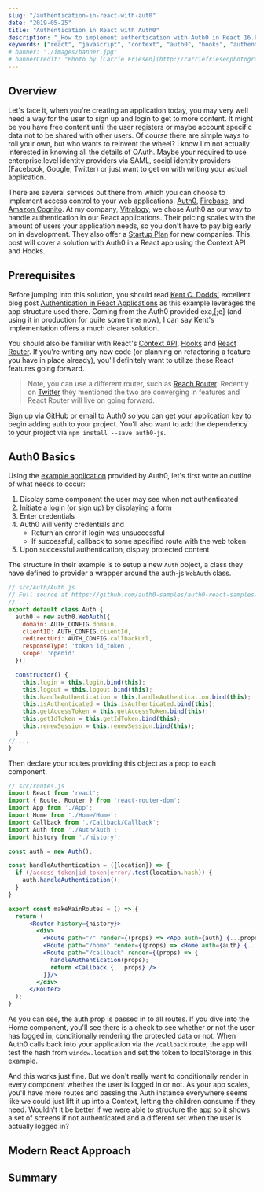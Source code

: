 ```yaml
---
slug: "/authentication-in-react-with-aut0"
date: "2019-05-25"
title: "Authentication in React with Auth0"
description: "_How to implement authentication with Auth0 in React 16.8+ (hooks/context)._"
keywords: ["react", "javascript", "context", "auth0", "hooks", "authentication"]
# banner: "./images/banner.jpg"
# bannerCredit: "Photo by [Carrie Friesen](http://carriefriesenphotography.com/)"
---
```


## Overview

Let's face it, when you're creating an application today, you may very well need a way
for the user to sign up and login to get to more content. It might be you have free content until the user registers or maybe account specific data not to be shared with
other users. Of course there are simple ways to roll your own, but who wants to reinvent the wheel? I know I'm not actually interested in knowing all the details of OAuth. Maybe your required to use enterprise level identity providers via SAML, social identity providers (Facebook, Google, Twitter) or just want to get on with writing your actual application.

There are several services out there from which you can choose to implement access control to your web applications. [Auth0](https://auth0.com), [Firebase](https://firebase.google.com/), and [Amazon Cognito](https://aws.amazon.com/cognito/). At my company, [Vitralogy](https://vitralogy.com), we chose Auth0 as our way to handle authentication in our React applications. Their pricing scales with the amount of users your application needs, so you don't have to pay big early on in development. They also offer a [Startup Plan](https://auth0.com/blog/auth0-startup-plan/) for new companies. This post will cover a solution with Auth0 in a React app using the Context API and Hooks.

## Prerequisites

Before jumping into this solution, you should read [Kent C. Dodds'](https://kentcdodds.com) excellent blog post [Authentication in React Applications](http://https://kentcdodds.com/blog/authentication-in-react-applications) as this example leverages the app structure used there. Coming from the Auth0 provided exa,[;e] (and using it in production for quite some time now), I can say Kent's implementation offers a much clearer solution.

You should also be familiar with React's [Context API](https://reactjs.org/docs/context.html), [Hooks](https://reactjs.org/docs/hooks-intro.html) and [React Router](https://github.com/ReactTraining/react-router). If you're writing any new code (or planning on refactoring a feature you have in place already), you'll definitely want to utilize these React features going forward.

> Note, you can use a different router, such as [Reach Router](https://reach.tech/router).
> Recently on [Twitter](https://twitter.com/ReactTraining/status/1129431499424423936) they mentioned the two are converging in features
> and React Router will live on going forward.

[Sign up](https://auth0.com/signup) via GitHub or email to Auth0 so you can get your application key to begin adding auth to your project. You'll also want to add the dependency to your project via `npm install --save auth0-js`.

## Auth0 Basics

Using the [example application](https://github.com/auth0-samples/auth0-react-samples/tree/master/01-Login) provided by Auth0, let's first write an outline of what needs to occur:

1. Display some component the user may see when not authenticated
2. Initiate a login (or sign up) by displaying a form
3. Enter credentials
4. Auth0 will verify credentials and
    * Return an error if login was unsuccessful
    * If successful, callback to some specified route with the web token
5. Upon successful authentication, display protected content

The structure in their example is to setup a new `Auth` object, a class they have defined to provider a wrapper around the auth-js `WebAuth` class. 

```jsx
// src/Auth/Auth.js
// Full source at https://github.com/auth0-samples/auth0-react-samples/blob/master/01-Login/src/Auth/Auth.js
// ...
export default class Auth {
  auth0 = new auth0.WebAuth({
    domain: AUTH_CONFIG.domain,
    clientID: AUTH_CONFIG.clientId,
    redirectUri: AUTH_CONFIG.callbackUrl,
    responseType: 'token id_token',
    scope: 'openid'
  });

  constructor() {
    this.login = this.login.bind(this);
    this.logout = this.logout.bind(this);
    this.handleAuthentication = this.handleAuthentication.bind(this);
    this.isAuthenticated = this.isAuthenticated.bind(this);
    this.getAccessToken = this.getAccessToken.bind(this);
    this.getIdToken = this.getIdToken.bind(this);
    this.renewSession = this.renewSession.bind(this);
  }
// ...
}
```

Then declare your routes providing this object as a prop to each component.

```jsx
// src/routes.js
import React from 'react';
import { Route, Router } from 'react-router-dom';
import App from './App';
import Home from './Home/Home';
import Callback from './Callback/Callback';
import Auth from './Auth/Auth';
import history from './history';

const auth = new Auth();

const handleAuthentication = ({location}) => {
  if (/access_token|id_token|error/.test(location.hash)) {
    auth.handleAuthentication();
  }
}

export const makeMainRoutes = () => {
  return (
      <Router history={history}>
        <div>
          <Route path="/" render={(props) => <App auth={auth} {...props} />} />
          <Route path="/home" render={(props) => <Home auth={auth} {...props} />} />
          <Route path="/callback" render={(props) => {
            handleAuthentication(props);
            return <Callback {...props} /> 
          }}/>
        </div>
      </Router>
  );
}
```

As you can see, the auth prop is passed in to all routes. If you dive into the Home component, you'll see there is a check to see whether or not the user has logged in, conditionally rendering the protected data or not. When Auth0 calls back into your application via the `/callback` route, the app will test the hash from `window.location` and set the token to localStorage in this example.

And this works just fine. But we don't really want to conditionally render in every component whether the user is logged in or not. As your app scales, you'll have more routes and passing the Auth instance everywhere seems like we could just lift it up into a Context, letting the children consume if they need. Wouldn't it be better if we were able to structure the app so it shows a set of screens if not authenticated and a different set when the user is actually logged in?

## Modern React Approach



## Summary